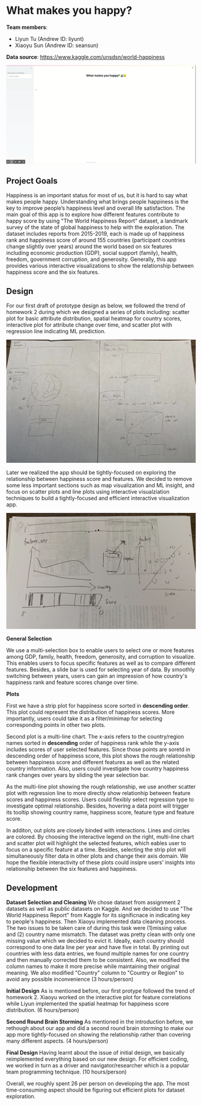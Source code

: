 # What makes you happy?

**Team members**: 

- Liyun Tu (Andrew ID: liyunt)
- Xiaoyu Sun (Andrew ID: seansun)

**Data source**: https://www.kaggle.com/unsdsn/world-happiness

<img src="demo.gif" alt="A screenshot of the application" width="600"/>


## Project Goals
Happiness is an important status for most of us, but it is hard to say what makes people happy. Understanding what brings people happiness is the key to improve people’s happiness level and overall life satisfaction. The main goal of this app is to explore how different features contribute to happy score by using "The World Happiness Report" dataset, a landmark survey of the state of global happiness to help with the exploration. The dataset includes reports from 2015-2019, each is made up of happiness rank and happiness score of around 155 countries (participant countries change slightly over years) around the world based on six features including economic production (GDP), social support (family), health, freedom, government corruption, and generosity. Generally, this app provides various interactive visualizations to show the relationship between happiness score and the six features. 



## Design

For our first draft of prototype design as below, we followed the trend of homework 2 during which we designed a series of plots including: scatter plot for basic attribute distribution, spatial heatmap for country scores, interactive plot for attribute change over time, and scatter plot with regression line indicating ML prediction. 

<img src="prototype_old.JPG" alt="The initial draft prototype" width="600"/>

Later we realized the app should be tightly-focused on exploring the relationship between happiness score and features. We decided to remove some less important sections such as map visualization and ML insight, and focus on scatter plots and line plots using interactive visualziation techniques to build a tightly-focused and efficient interactive visualization app.

<img src="prototype_final.JPG" alt="The final draft prototype" width="600"/>

**General Selection**

We use a multi-selection box to enable users to select one or more features among GDP, family, health, freedom, generosity, and corruption to visualize. This enables users to focus specific features as well as to compare different features. Besides, a slide bar is used for selecting year of data. By smoothly switching between years, users can gain an impression of how country's happiness rank and feature scores change over time.

**Plots**

First we have a strip plot for happiness score sorted in **descending order**. This plot could represent the distribution of happiness scores. More importantly, users could take it as a filter/minimap for selecting corresponding points in other two plots. 


Second plot is a multi-line chart. The x-axis refers to the country/region names sorted in **descending** order of happiness rank while the y-axis includes scores of user selected features. Since those points are soretd in descending order of happiness score, this plot shows the rough relationship between happiness score and different features as well as the related country information. Also, users could investigate how country happiness rank changes over years by sliding the year selection bar.


As the multi-line plot showing the rough relationship, we use another scatter plot with regression line to more directly show relationhip between feature scores and happiness scores. Users could flexibly select regression type to investigate optimal relationship. Besides, hovering a data point will trigger its tooltip showing country name, happiness score, feature type and feature score. 

In additon, out plots are closely binded with interactions. Lines and circles are colored. By choosing the interactive legend on the right, multi-line chart and scatter plot will highlight the selected features, which eables user to focus on a specific feature at a time. Besides, selecting the strip plot will simultaneously filter data in other plots and change their axis domain. We hope the flexible interactivity of these plots could insipre users' insights into relationship between the six features and happiness. 



## Development

**Dataset Selection and Cleaning** 
We chose dataset from assignment 2 datasets as well as public datasets on Kaggle.  And we decided to use "The World Happiness Report" from Kaggle for its significnace in indicating key to people's happiness. Then Xiaoyu implemented data cleaning process. The two issues to be taken care of during this task were (1)missing value and (2) country name mismatch. The dataset was pretty clean with only one missing value which we decided to evict it. Ideally, each country should correspond to one data line per year and have five in total. By printing out countries with less data entries, we found multiple names for one country and then manually corrected them to be consistent. Also, we modified the column names to make it more precise while maintaining their original meaning. We also modified "Country" column to "Country or Region" to avoid any possible inconvenience (3 hours/person)

**Initial Design** 
As is mentioned before, our first protype followed the trend of homework 2. Xiaoyu worked on the interactive plot for feature correlations while Liyun implemented the spatial heatmap for happiness score distribution. (6 hours/person)

**Second Round Brain Storming** 
As mentioned in the introduction before, we rethough about our app and did a second round brain storming to make our app more tightly-focused on showing the relationship rather than covering many different aspects. (4 hours/person)

**Final Design** 
Having learnt about the issue of initial design, we basically reimplemented everything based on our new design. For efficient coding, we worked in turn as a driver and navigator/researcher which is a popular team programming technique. (10 hours/person)



Overall, we roughly spent 26 per person on developing the app. The most time-consuming aspect should be figuring out efficient plots for dataset exploration.